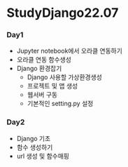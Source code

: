# StudyDjango22.07

### Day1
  - Jupyter notebook에서 오라클 연동하기
  - 오라클 연동 함수생성
  - Django 환경잡기
    - Django 사용할 가상환경생성
    - 프로젝트 및 앱 생성
    - 웹서버 구동
    - 기본적인 setting.py 설정

### Day2
  - Django 기초
  - 함수 생성하기
  - url 생성 및 함수매핑
